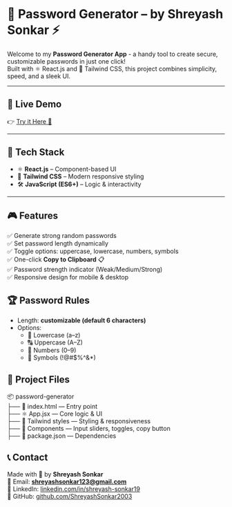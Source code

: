 # 🔐 Password Generator – by Shreyash Sonkar ⚡
Welcome to my **Password Generator App** - a handy tool to create secure, customizable passwords in just one click!  
Built with ⚛️ React.js and 🎨 Tailwind CSS, this project combines simplicity, speed, and a sleek UI.  

---

## 🔗 Live Demo
👉 [Try it Here 🎉](https://zplussecurity.netlify.app/)

---

## 🧰 Tech Stack
- ⚛️ **React.js** – Component-based UI  
- 🎨 **Tailwind CSS** – Modern responsive styling  
- 🛠️ **JavaScript (ES6+)** – Logic & interactivity  

---

## 🎮 Features
✅ Generate strong random passwords  
✅ Set password length dynamically  
✅ Toggle options: uppercase, lowercase, numbers, symbols  
✅ One-click **Copy to Clipboard** 📋  
✅ Password strength indicator (Weak/Medium/Strong)  
✅ Responsive design for mobile & desktop  

## 🏆 Password Rules
- Length: **customizable (default 6 characters)**  
- Options:  
  - 🔡 Lowercase (a–z)  
  - 🔠 Uppercase (A–Z)  
  - 🔢 Numbers (0–9)  
  - 🔣 Symbols (!@#$%^&*)  


## 📂 Project Files
📦 password-generator  
├── 📄 index.html — Entry point  
├── ⚛️ App.jsx — Core logic & UI  
├── 🎨 Tailwind styles — Styling & responsiveness  
├── 🧩 Components — Input sliders, toggles, copy button  
├── 📄 package.json — Dependencies  


## 📞 Contact
Made with 💜 by **Shreyash Sonkar**  
📧 Email: **shreyashsonkar123@gmail.com**  
💼 LinkedIn: [linkedin.com/in/shreyash-sonkar19](https://linkedin.com/in/shreyash-sonkar19)  
🐙 GitHub: [github.com/ShreyashSonkar2003](https://github.com/ShreyashSonkar2003)  

